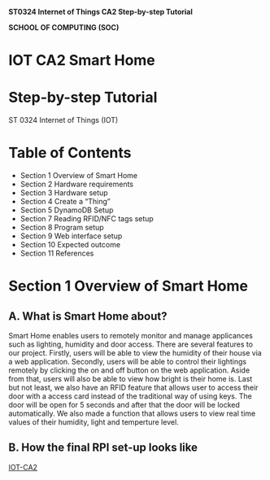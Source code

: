 **ST0324 Internet of Things CA2 Step-by-step Tutorial**

**SCHOOL OF COMPUTING (SOC)**

# IOT CA2 Smart Home

# Step-by-step Tutorial

ST 0324 Internet of Things (IOT)

# Table of Contents

- Section 1 Overview of Smart Home
- Section 2 Hardware requirements
- Section 3 Hardware setup
- Section 4 Create a “Thing”
- Section 5 DynamoDB Setup
- Section 7 Reading RFID/NFC tags setup
- Section 8 Program setup
- Section 9 Web interface setup
- Section 10 Expected outcome
- Section 11 References

# Section 1 Overview of Smart Home
## A. What is Smart Home about?

Smart Home enables users to remotely monitor and manage applicances such as lighting, humidity and door access. There are several features to our project. Firstly, users will be able to view the humidity of their house via a web application. Secondly, users will be able to control their lightings remotely by clicking the on and off button on the web application. Aside from that, users will also be able to view how bright is their home is. Last but not least, we also have an RFID feature that allows user to access their door with a access card instead of the traditional way of using keys. The door will be open for 5 seconds and after that the door will be locked automatically. We also made a function that allows users to view real time values of their humidity, light and temperture level. 

## B. How the final RPI set-up looks like

[IOT-CA2](Images/Graph.jpeg)
